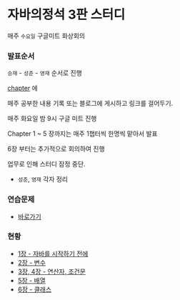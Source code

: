 # 자바의정석 3판 스터디

매주 `수요일` 구글미트 화상회의

### 발표순서
`승재` - `성준` - `영재` 순서로 진행

[chapter](https://github.com/lsj8367/java-study/tree/master/chapter) 에

매주 공부한 내용 기록 또는 블로그에 게시하고 링크를 걸어두기.

매주 화요일 밤 9시 구글 미트 진행

Chapter 1 ~ 5 장까지는 매주 1챕터씩 한명씩 맡아서 발표

6장 부터는 추가적으로 회의하여 진행

업무로 인해 스터디 잠정 중단. 
- `성준`, `영재` 각자 정리

### 연습문제

- [바로가기](https://github.com/castello/javajungsuk3/blob/master/%EC%97%B0%EC%8A%B5%EB%AC%B8%EC%A0%9C%ED%92%80%EC%9D%B4/java_jungsuk3_%EC%97%B0%EC%8A%B5%EB%AC%B8%EC%A0%9C_20170131.pdf)

### 현황
- [1장 - 자바를 시작하기 전에](https://github.com/lsj8367/java-study/tree/master/chapter/01)
- [2장 - 변수](https://github.com/lsj8367/java-study/tree/master/chapter/02)
- [3장, 4장 - 연산자, 조건문](https://github.com/lsj8367/java-study/blob/master/chapter/03~04)
- [5장 - 배열](https://github.com/lsj8367/java-study/blob/master/chapter/05)
- [6장 - 클래스](https://github.com/lsj8367/java-study/blob/master/chapter/06)
